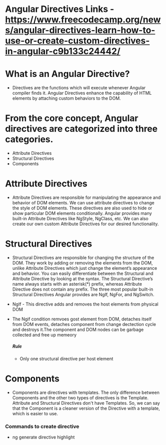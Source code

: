 # Angular Directives Links - https://www.freecodecamp.org/news/angular-directives-learn-how-to-use-or-create-custom-directives-in-angular-c9b133c24442/



# What is an Angular Directive?
  * Directives are the functions which will execute whenever Angular compiler finds it. Angular Directives enhance the capability of HTML elements by attaching custom behaviors to the DOM.



# From the core concept, Angular directives are categorized into three categories.
  * Attribute Directives
  * Structural Directives
  * Components

# Attribute Directives
  * Attribute Directives are responsible for manipulating the appearance and behavior of DOM elements. We can use attribute directives to change the style of DOM elements. These       directives are also used to hide or show particular DOM elements conditionally. Angular provides many built-in Attribute Directives like NgStyle, NgClass, etc. 
    We can also create our own custom Attribute Directives for our desired functionality.

# Structural Directives
  * Structural Directives are responsible for changing the structure of the DOM. They work by adding or removing the elements from the DOM, unlike Attribute Directives which just change the element’s appearance and behavior.
    You can easily differentiate between the Structural and Attribute Directive by looking at the syntax. The Structural Directive’s name always starts with an asterisk(*) prefix, whereas Attribute Directive does not contain any prefix. The three most popular built-in Structural Directives Angular provides are NgIf, NgFor, and NgSwitch.
  * NgIf - This directive adds and removes the host elements from physical DOM
  * The Ngif condition remvoes gost element from DOM, detaches itself from DOM events, detaches component from change dectection cycle and destroys it.The component and DOM nodes can be garbage collected and free up memeory
    
    
    ##### Rule
    * Only one structural directive per host element
    
# Components  
  * Components are directives with templates. The only difference between Components and the other two types of directives is the Template. Attribute and Structural Directives       don't have Templates. So, we can say that the Component is a cleaner version of the Directive with a template, which is easier to use.
  
  ### Commands to create directive
  * ng generate directive highlight
